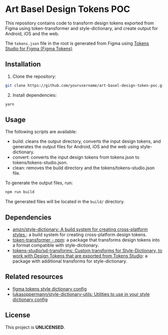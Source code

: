 # Art Basel Design Tokens POC
This repository contains code to transform design tokens exported from Figma using token-transformer and style-dictionary, and create output for Android, iOS and the web.

The `tokens.json` file in the root is generated from Figma using [Tokens Studio for Figma (Figma Tokens)](https://tokens.studio/)

## Installation

1. Clone the repository:

```bash
git clone https://github.com/yourusername/art-basel-design-token-poc.git
```

2. Install dependencies:

```bash
yarn 
```

## Usage

The following scripts are available:

- build: cleans the output directory, converts the input design tokens, and generates the output files for Android, iOS and the web using style-dictionary.
- convert: converts the input design tokens from tokens.json to tokens/tokens-studio.json.
- clean: removes the build directory and the tokens/tokens-studio.json file.

To generate the output files, run:

```bash
npm run build
```

The generated files will be located in the `build/` directory.

## Dependencies

- [amzn/style-dictionary: A build system for creating cross-platform styles.](https://github.com/amzn/style-dictionary): a build system for creating cross-platform design tokens.
- [token-transformer - npm](https://www.npmjs.com/package/token-transformer): a package that transforms design tokens into a format compatible with style-dictionary.
- [tokens-studio/sd-transforms: Custom transforms for Style-Dictionary, to work with Design Tokens that are exported from Tokens Studio](https://github.com/tokens-studio/sd-transforms): a package with additional transforms for style-dictionary.

## Related resources

- [figma tokens style dictionary config](https://gist.github.com/six7/9cbce8bcbb16b308c5c87f3729392d21)
- [lukasoppermann/style-dictionary-utils: Utilities to use in your style dictionary config](https://github.com/lukasoppermann/style-dictionary-utils)

## License
This project is **UNLICENSED**.